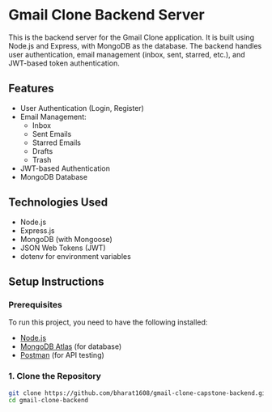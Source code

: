 # Gmail Clone Backend Server

This is the backend server for the Gmail Clone application. It is built using Node.js and Express, with MongoDB as the database. The backend handles user authentication, email management (inbox, sent, starred, etc.), and JWT-based token authentication.

## Features

- User Authentication (Login, Register)
- Email Management:
  - Inbox
  - Sent Emails
  - Starred Emails
  - Drafts
  - Trash
- JWT-based Authentication
- MongoDB Database

## Technologies Used

- Node.js
- Express.js
- MongoDB (with Mongoose)
- JSON Web Tokens (JWT)
- dotenv for environment variables

## Setup Instructions

### Prerequisites

To run this project, you need to have the following installed:

- [Node.js](https://nodejs.org/en/download/)
- [MongoDB Atlas](https://www.mongodb.com/cloud/atlas) (for database)
- [Postman](https://www.postman.com/downloads/) (for API testing)

### 1. Clone the Repository

```bash
git clone https://github.com/bharat1608/gmail-clone-capstone-backend.git
cd gmail-clone-backend
